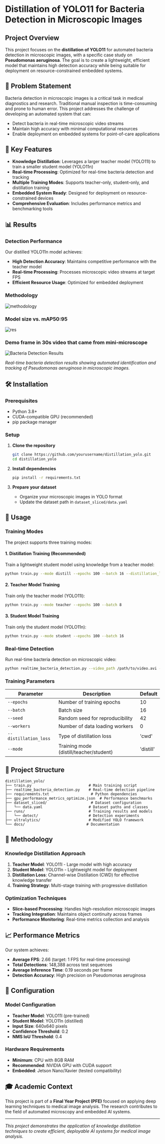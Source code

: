 # Distillation of YOLO11 for Bacteria Detection in Microscopic Images

## Project Overview

This project focuses on the **distillation of YOLO11** for automated bacteria detection in microscopic images, with a specific case study on **Pseudomonas aeruginosa**. The goal is to create a lightweight, efficient model that maintains high detection accuracy while being suitable for deployment on resource-constrained embedded systems.

## 🔬 Problem Statement

Bacteria detection in microscopic images is a critical task in medical diagnostics and research. Traditional manual inspection is time-consuming and prone to human error. This project addresses the challenge of developing an automated system that can:

- Detect bacteria in real-time microscopic video streams
- Maintain high accuracy with minimal computational resources
- Enable deployment on embedded systems for point-of-care applications

## 🎯 Key Features

- **Knowledge Distillation**: Leverages a larger teacher model (YOLO11l) to train a smaller student model (YOLO11n)
- **Real-time Processing**: Optimized for real-time bacteria detection and tracking
- **Multiple Training Modes**: Supports teacher-only, student-only, and distillation training
- **Embedded System Ready**: Designed for deployment on resource-constrained devices
- **Comprehensive Evaluation**: Includes performance metrics and benchmarking tools

## 📊 Results

### Detection Performance
Our distilled YOLO11n model achieves:
- **High Detection Accuracy**: Maintains competitive performance with the teacher model
- **Real-time Processing**: Processes microscopic video streams at target FPS
- **Efficient Resource Usage**: Optimized for embedded deployment

### Methodology
![methodology](methodology/pipeline_overview.png)

### Model size vs. mAP50:95
![res](methodology/mAP_vs_model_size.png)

### Demo frame in 30s video that came from mini-microscope
![Bacteria Detection Results](demo/image_detection.png)

*Real-time bacteria detection results showing automated identification and tracking of Pseudomonas aeruginosa in microscopic images.*

## 🛠️ Installation

### Prerequisites
- Python 3.8+
- CUDA-compatible GPU (recommended)
- pip package manager

### Setup

1. **Clone the repository**
   ```bash
   git clone https://github.com/yourusername/distillation_yolo.git
   cd distillation_yolo
   ```

2. **Install dependencies**
   ```bash
   pip install -r requirements.txt
   ```

3. **Prepare your dataset**
   - Organize your microscopic images in YOLO format
   - Update the dataset path in `dataset_sliced/data.yaml`

## 🚀 Usage

### Training Modes

The project supports three training modes:

#### 1. Distillation Training (Recommended)
Train a lightweight student model using knowledge from a teacher model:
```bash
python train.py --mode distill --epochs 100 --batch 16 --distillation_loss cwd
```

#### 2. Teacher Model Training
Train only the teacher model (YOLO11l):
```bash
python train.py --mode teacher --epochs 100 --batch 8
```

#### 3. Student Model Training
Train only the student model (YOLO11n):
```bash
python train.py --mode student --epochs 100 --batch 16
```

### Real-time Detection

Run real-time bacteria detection on microscopic video:
```bash
python realtime_bacteria_detection.py --video_path /path/to/video.avi --model_path /path/to/best.pt
```

### Training Parameters

| Parameter | Description | Default |
|-----------|-------------|---------|
| `--epochs` | Number of training epochs | 10 |
| `--batch` | Batch size | 16 |
| `--seed` | Random seed for reproducibility | 42 |
| `--workers` | Number of data loading workers | 0 |
| `--distillation_loss` | Type of distillation loss | 'cwd' |
| `--mode` | Training mode (distill/teacher/student) | 'distill' |

## 📁 Project Structure

```
distillation_yolo/
├── train.py                          # Main training script
├── realtime_bacteria_detection.py    # Real-time detection pipeline
├── requirements.txt                   # Python dependencies
├── gpu_performance_metrics_optimize.json  # Performance benchmarks
├── dataset_sliced/                    # Dataset configuration
│   └── data.yaml                     # Dataset paths and classes
├── runs/                             # Training results and models
│   └── detect/                       # Detection experiments
├── ultralytics/                      # Modified YOLO framework
└── docs/                            # Documentation
```

## 🔬 Methodology

### Knowledge Distillation Approach

1. **Teacher Model**: YOLO11l - Large model with high accuracy
2. **Student Model**: YOLO11n - Lightweight model for deployment
3. **Distillation Loss**: Channel-wise Distillation (CWD) for effective knowledge transfer
4. **Training Strategy**: Multi-stage training with progressive distillation

### Optimization Techniques

- **Slice-based Processing**: Handles high-resolution microscopic images
- **Tracking Integration**: Maintains object continuity across frames
- **Performance Monitoring**: Real-time metrics collection and analysis

## 📈 Performance Metrics

Our system achieves:
- **Average FPS**: 2.66 (target: 1 FPS for real-time processing)
- **Total Detections**: 148,388 across test sequences
- **Average Inference Time**: 0.19 seconds per frame
- **Detection Accuracy**: High precision on Pseudomonas aeruginosa

## 🔧 Configuration

### Model Configuration
- **Teacher Model**: YOLO11l (pre-trained)
- **Student Model**: YOLO11n (distilled)
- **Input Size**: 640x640 pixels
- **Confidence Threshold**: 0.2
- **NMS IoU Threshold**: 0.4

### Hardware Requirements
- **Minimum**: CPU with 8GB RAM
- **Recommended**: NVIDIA GPU with CUDA support
- **Embedded**: Jetson Nano/Xavier (tested compatibility)

## 🎓 Academic Context

This project is part of a **Final Year Project (PFE)** focused on applying deep learning techniques to medical image analysis. The research contributes to the field of automated microscopy and embedded AI systems.

---

*This project demonstrates the application of knowledge distillation techniques to create efficient, deployable AI systems for medical image analysis.*

